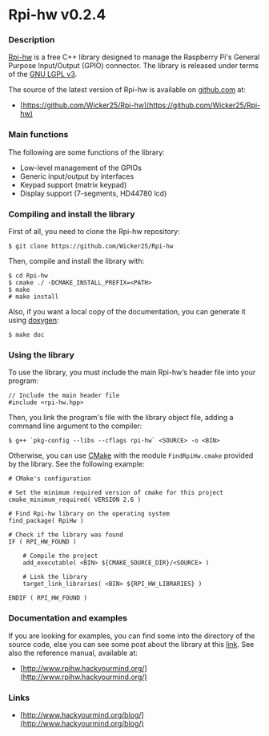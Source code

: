 Rpi-hw v0.2.4
=============

### Description

[Rpi-hw](http://www.hackyourmind.org/blog/projects/rpi-hw/) is a free C++ library 
designed to manage the Raspberry Pi's General Purpose Input/Output (GPIO) connector.
The library is released under terms of the [GNU LGPL v3](http://en.wikipedia.org/wiki/GNU_Lesser_General_Public_License).

The source of the latest version of Rpi-hw is available on [github.com](https://github.com/Wicker25/Rpi-hw) at:

- [https://github.com/Wicker25/Rpi-hw](https://github.com/Wicker25/Rpi-hw)

### Main functions

The following are some functions of the library:

* Low-level management of the GPIOs
* Generic input/output by interfaces
* Keypad support (matrix keypad)
* Display support (7-segments, HD44780 lcd)

### Compiling and install the library

First of all, you need to clone the Rpi-hw repository:

    $ git clone https://github.com/Wicker25/Rpi-hw

Then, compile and install the library with:

    $ cd Rpi-hw
    $ cmake ./ -DCMAKE_INSTALL_PREFIX=<PATH>
    $ make
    # make install

Also, if you want a local copy of the documentation, 
you can generate it using [doxygen](https://en.wikipedia.org/wiki/Doxygen):

    $ make doc

### Using the library

To use the library, you must include the main Rpi-hw‘s header file into your program:

    // Include the main header file
    #include <rpi-hw.hpp>

Then, you link the program's file with the library object file, adding a command line argument to the compiler:

    $ g++ `pkg-config --libs --cflags rpi-hw` <SOURCE> -o <BIN>

Otherwise, you can use [CMake](http://en.wikipedia.org/wiki/CMake) with the module `FindRpiHw.cmake` 
provided by the library. See the following example:

    # CMake's configuration

    # Set the minimum required version of cmake for this project
    cmake_minimum_required( VERSION 2.6 )

    # Find Rpi-hw library on the operating system
    find_package( RpiHw )

    # Check if the library was found
    IF ( RPI_HW_FOUND )

        # Compile the project
        add_executable( <BIN> ${CMAKE_SOURCE_DIR}/<SOURCE> )

        # Link the library
        target_link_libraries( <BIN> ${RPI_HW_LIBRARIES} )

    ENDIF ( RPI_HW_FOUND )

### Documentation and examples

If you are looking for examples, you can find some into the directory of the source code, 
else you can see some post about the library at this [link](http://www.hackyourmind.org/blog/category/rpi-hw/).
See also the reference manual, available at:

* [http://www.rpihw.hackyourmind.org/](http://www.rpihw.hackyourmind.org/)

### Links

* [http://www.hackyourmind.org/blog/](http://www.hackyourmind.org/blog/)

